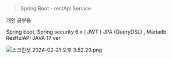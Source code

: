 > Spring Boot - restApi Service

개인 공부용

Spring boot, Spring security 6.x ( JWT )
JPA (QueryDSL) , Mariadb
RestfulAPI
JAVA 17 ver

![스크린샷 2024-02-21 오후 3.52.29.png](..%2F..%2F..%2FDesktop%2F%EC%8A%A4%ED%81%AC%EB%A6%B0%EC%83%B7%202024-02-21%20%EC%98%A4%ED%9B%84%203.52.29.png)